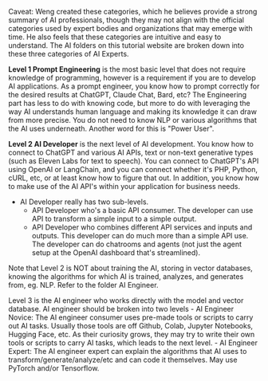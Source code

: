Caveat: Weng created these categories, which he believes provide a strong summary of AI professionals, though they may not align with the official categories used by expert bodies and organizations that may emerge with time. He also feels that these categories are intuitive and easy to understand. The AI folders on this tutorial website are broken down into these three categories of AI Experts.

**Level 1 Prompt Engineering** is the most basic level that does not require knowledge of programming, however is a requirement if you are to develop AI applications. As a prompt engineer, you know how to prompt correctly for the desired results at ChatGPT, Claude Chat, Bard, etc? The Engineering part has less to do with knowing code, but more to do with leveraging the way AI understands human language and making its knowledge it can draw from more precise. You do not need to know NLP or various algorithms that the AI uses underneath. Another word for this is "Power User".

**Level 2 AI Developer** is the next level of AI development. You know how to connect to ChatGPT and various AI APIs, text or non-text generative types (such as Eleven Labs for text to speech). You can connect to ChatGPT's API using OpenAI or LangChain, and you can connect whether it's PHP, Python, cURL, etc, or at least know how to figure that out. In addition, you know how to make use of the AI API's within your application for business needs.
- AI Developer really has two sub-levels. 
	- API Developer who's a basic API consumer. The developer can use API to transform a simple input to a simple output.
	- API Developer who combines different API services and inputs and outputs. This developer can do much more than a simple API use. The developer can do chatrooms and agents (not just the agent setup at the OpenAI dashboard that's streamlined).

Note that Level 2 is NOT about training the AI, storing in vector databases, knowing the algorithms for which AI is trained, analyzes, and generates from, eg. NLP. Refer to the folder AI Engineer.

Level 3 is the AI engineer who works directly with the model and vector database. AI engineer should be broken into two levels
	- AI Engineer Novice: The AI engineer consumer uses pre-made tools or scripts to carry out AI tasks. Usually those tools are off Github, Colab, Jupyter Notebooks, Hugging Face, etc. As their curiosity grows, they may try to write their own tools or scripts to carry AI tasks, which leads to the next level.
	- AI Engineer Expert: The AI engineer expert can explain the algorithms that AI uses to transform/generate/analyze/etc and can code it themselves. May use PyTorch and/or Tensorflow.
